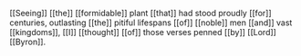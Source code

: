 [[Seeing]] [[the]] [[formidable]] plant [[that]] had stood proudly [[for]] centuries, outlasting [[the]] pitiful lifespans [[of]] [[noble]] men [[and]] vast [[kingdoms]], [[I]] [[thought]] [[of]] those verses penned [[by]] [[Lord]] [[Byron]].